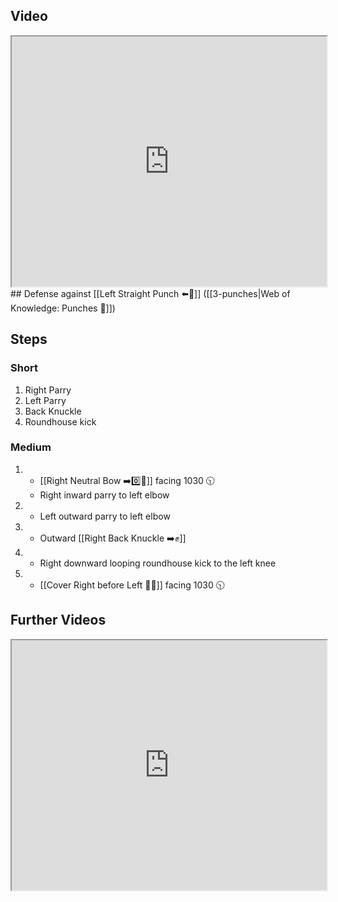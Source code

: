 ## Video

<iframe src="https://www.youtube.com/embed/Bu0pCwklaS0" width="100%" height="400"></iframe>
## Defense against
[[Left Straight Punch ⬅️👊]] ([[3-punches|Web of Knowledge: Punches 👊]])

## Steps
### Short

1. Right Parry
2. Left Parry
3. Back Knuckle
4. Roundhouse kick
### Medium

1. - [[Right Neutral Bow ➡️0️⃣🦶]] facing 1030 🕥
   - Right inward parry to left elbow
2. - Left outward parry to left elbow
3. - Outward [[Right Back Knuckle ➡️✊]]
4. - Right downward looping roundhouse kick to the left knee
5. - [[Cover Right before Left 🦶🔄]] facing 1030 🕥

## Further Videos

<iframe src="https://www.youtube.com/embed/IXZ6kr4VHQw?start=306&end=322" width="100%" height="400"></iframe>